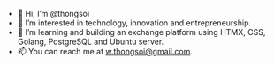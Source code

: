 - 👋 Hi, I’m @thongsoi
- 👀 I’m interested in technology, innovation and entrepreneurship.
- 🌱 I’m learning and building an exchange platform using HTMX, CSS, Golang, PostgreSQL and Ubuntu server. 
- 📫 You can reach me at w.thongsoi@gmail.com.

<!---
thongsoi/thongsoi is a ✨ special ✨ repository because its `README.md` (this file) appears on your GitHub profile.
You can click the Preview link to take a look at your changes.
--->
